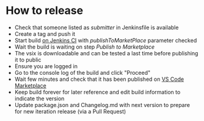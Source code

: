 # How to release

- Check that someone listed as _submitter_ in Jenkinsfile is available
- Create a tag and push it
- Start build [on Jenkins CI](https://dev-platform-jenkins.rhev-ci-vms.eng.rdu2.redhat.com/view/VS%20Code/job/vscode-apache-camel-extension-pack-release/) with _publishToMarketPlace_ parameter checked
- Wait the build is waiting on step _Publish to Marketplace_
- The vsix is downloadable and can be tested a last time before publishing it to public
- Ensure you are logged in
- Go to the console log of the build and click "Proceed"
- Wait few minutes and check that it has been published on [VS Code Marketplace](https://marketplace.visualstudio.com/items?itemName=redhat.apache-camel-extension-pack)
- Keep build forever for later reference and edit build information to indicate the version
- Update package.json and Changelog.md with next version to prepare for new iteration release (via a Pull Request)